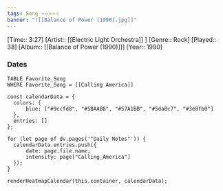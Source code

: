 ```yaml
---
tags: Song ⭐⭐⭐⭐⭐ 
banner: "![[Balance of Power (1990).jpg]]"
---
```

[Time:: 3:27]
[Artist:: [[Electric Light Orchestra]] ]
[Genre:: Rock]
[Played:: 38]
[Album:: [[Balance of Power (1990)]]]
[Year:: 1990]
### Dates
````dataview
TABLE Favorite_Song
WHERE Favorite_Song = [[Calling America]]
````

  ```dataviewjs
const calendarData = { 
	colors: { 
		blue: ["#9ccfd8", "#5BAAB8", "#57A1BB", "#5da8c7", "#3e8fb0"] 
	}, 
	entries: [] 
}; 

for (let page of dv.pages('"Daily Notes"')) { 
	calendarData.entries.push({ 
		date: page.file.name, 
		intensity: page["Calling_America"]
	}); 
} 

renderHeatmapCalendar(this.container, calendarData);
```
